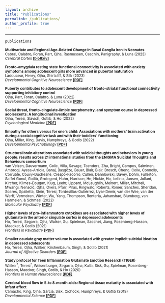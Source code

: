 ```yaml
---
layout: archive
title: "Publications"
permalink: /publications/
author_profile: true
---
```


 --- 

`publications`

<sub><b>Multivariate and Regional Age-Related Change in Basal Ganglia Iron in Neonates</b>   
Cabral, Calabro, Foran, Parr, Ojha, Rasmussen, Ceschin, Panigraphy, & Luna (2023)  
 *Cerebral Cortex*  [<b>[bioRxiv]</b>](https://www.biorxiv.org/content/10.1101/2023.07.05.547821v2.abstract) </sub>

<sub><b>Fronto-amygdala resting state functional connectivity is associated with anxiety symptoms among adolescent girls more advanced in pubertal maturation</b>   
Ladouceur, Henry, Ojha, Shirtcliff, & Silk (2023)  
 *Developmental Cognitive Neuroscience*  [<b>[PDF]</b>](https://amarojha.github.io/_pages/2023dcn.pdf) </sub>

<sub><b>Puberty contributes to adolescent development of fronto-striatal functional connectivity supporting inhibitory control</b>   
Ojha, Parr, Foran, Calabro, & Luna (2022)  
 *Developmental Cognitive Neuroscience*  [<b>[PDF]</b>](https://amarojha.github.io/_pages/2022dcn.pdf) </sub>

<sub><b>Social threat, fronto-cingulate-limbic morphometry, and symptom course in depressed adolescents: A longitudinal investigation</b>   
Ojha, Teresi, Slavich, Gotlib, & Ho (2022)  
 *Psychological Medicine*  [<b>[PDF]</b>](https://amarojha.github.io/_pages/2022psm.pdf) </sub>
 
 
<sub><b>Empathy for others versus for one's child: Associations with mothers' brain activation during a social cognitive task and with their toddlers' functioning</b>   
Ojha, Miller, King, Davis, Humphreys, & Gotlib (2022)  
 *Developmental Psychobiology*  [<b>[PDF]</b>](https://amarojha.github.io/_pages/2022devpsybio.pdf) </sub>


<sub><b>Structural brain alterations associated with suicidal thoughts and behaviors in young people: results across 21 international studies from the ENIGMA Suicidal Thoughts and Behaviours consortium</b>   
van Velzen, Dauvermann, Colic, Villa, Savage, Toenders, Zhu, Bright, Campos, Salminen, Ambrogi, Ayesa-Arriola, Banaj, Başgöze, Bauer, Blair, Blair, Brosch, Cheng, Colle, Connolly, Corruble, Couvy-Duchesne, Crespo-Facorro, Cullen, Dannlowski, Davey, Dohm, Fullerton, Saffet Gonul, Gotlib, Grotegerd, Hahn, Harrison, He, Hickie, Ho, Iorfino, Jansen, Jollant, Kircher, Klimes-Dougan, Klug, Leehr, Lippard, McLaughlin, Meinert, Miller, Mitchell, Mwangi, Nenadić, Ojha, Overs, Pfarr, Piras, Ringwald, Roberts, Romer, Sanches, Sheridan, Soares, Spalletta, Stein, Teresi, Tordesillas-Gutiérrez, Uyar-Demir, van der Wee, van der Werff, Vermeiren, Winter, Wu, Yang, Thompson, Rentería, Jahanshad, Blumberg, van Harmelen, & Schmaal (2022)  
 *Molecular Psychiatry*  [<b>[PDF]</b>](https://amarojha.github.io/_pages/2022molpsy.pdf) </sub>
  
  
<sub><b>Higher levels of pro-inflammatory cytokines are associated with higher levels of glutamate in the anterior cingulate cortex in depressed adolescents</b>   
Ho, Teresi, Segarra, Ojha, Walker, Gu, Spielman, Sacchet, Jiang, Rosenberg-Hasson, Maecker, & Gotlib (2021)  
 *Frontiers in Psychiatry*  [<b>[PDF]</b>](https://amarojha.github.io/_pages/2021fip.pdf) </sub>
  
  
<sub><b>Smaller caudate gray matter volume is associated with greater implicit suicidal ideation in depressed adolescents</b>   
Ho, Teresi, Ojha, Walker, Kirshenbaum, Singh, & Gotlib (2021)  
 *Journal of Affective Disorders*  [<b>[PDF]</b>](https://amarojha.github.io/_pages/2021jad.pdf) </sub>
  
  
<sub><b>Study protocol for Teen Inflammation Glutamate Emotion Research (TIGER)</b>   
Walker<sup>†</sup>, Teresi<sup>†</sup>, Weisenburger, Segarra, Ojha, Kulla, Sisk, Gu, Spielman, Rosenberg-Hasson, Maecker, Singh, Gotlib, & Ho (2020)  
 *Frontiers in Human Neuroscience* [<b>[PDF]</b>](https://amarojha.github.io/_pages/2020fhn.pdf) </sub>

  
<sub><b>Cerebral blood flow in 5‐to 8‐month‐olds: Regional tissue maturity is associated with infant affect</b>   
Camacho, King, Ojha, Garcia, Sisk, Cichocki, Humphreys, & Gotlib (2019)  
 *Developmental Science* [<b>[PDF]</b>](https://amarojha.github.io/_pages/2019devsci.pdf) </sub>
  
  

